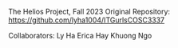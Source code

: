 The Helios Project, Fall 2023
Original Repository: https://github.com/lyha1004/ITGurlsCOSC3337

Collaborators:
Ly Ha
Erica Hay
Khuong Ngo
